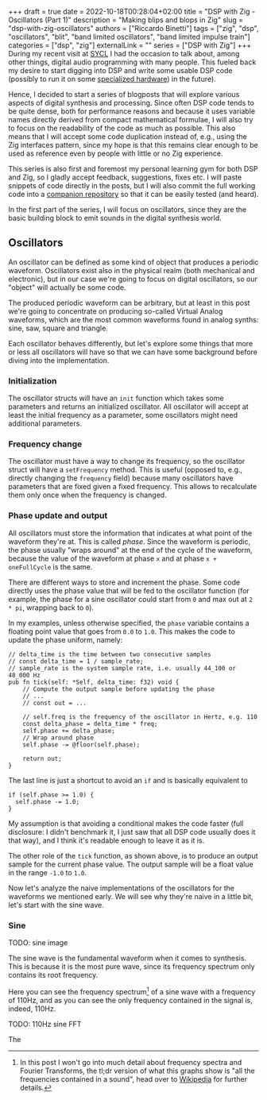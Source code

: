 +++
draft = true
date = 2022-10-18T00:28:04+02:00
title = "DSP with Zig - Oscillators (Part 1)"
description = "Making blips and blops in Zig"
slug = "dsp-with-zig-oscillators"
authors = ["Riccardo Binetti"]
tags = ["zig", "dsp", "oscillators", "blit", "band limited oscillators", "band limited impulse train"]
categories = ["dsp", "zig"]
externalLink = ""
series = ["DSP with Zig"]
+++
During my recent visit at [SYCL](https://sycl.it) I had the occasion to talk about, among other
things, digital audio programming with many people. This fueled back my desire to start digging into
DSP and write some usable DSP code (possibly to run it on some [specialized
hardware](https://github.com/rbino/zigthesizer)) in the future).

Hence, I decided to start a series of blogposts that will explore various aspects of digital
synthesis and processing. Since often DSP code tends to be quite dense, both for performance reasons
and because it uses variable names directly derived from compact mathematical formulae, I will also
try to focus on the readability of the code as much as possible. This also means that I will accept
some code duplication instead of, e.g., using the Zig interfaces pattern, since my hope is that this
remains clear enough to be used as reference even by people with little or no Zig experience.

This series is also first and foremost my personal learning gym for both DSP and Zig, so I gladly
accept feedback, suggestions, fixes etc. I will paste snippets of code directly in the posts, but I
will also commit the full working code into a [companion
repository](https://github.com/rbino/zig-blips) so that it can be easily tested (and heard).

In the first part of the series, I will focus on oscillators, since they are the basic building
block to emit sounds in the digital synthesis world.

## Oscillators

An oscillator can be defined as some kind of object that produces a periodic waveform. Oscillators
exist also in the physical realm (both mechanical and electronic), but in our case we're going to
focus on digital oscillators, so our "object" will actually be some code.

The produced periodic waveform can be arbitrary, but at least in this post we're going to
concentrate on producing so-called Virtual Analog waveforms, which are the most common waveforms
found in analog synths: sine, saw, square and triangle.

Each oscillator behaves differently, but let's explore some things that more or less all oscillators
will have so that we can have some background before diving into the implementation.

### Initialization

The oscillator structs will have an `init` function which takes some parameters and returns an
initialized oscillator. All oscillator will accept at least the initial frequency as a parameter,
some oscillators might need additional parameters.

### Frequency change

The oscillator must have a way to change its frequency, so the oscillator struct will have a
`setFrequency` method. This is useful (opposed to, e.g., directly changing the `frequency` field)
because many oscillators have parameters that are fixed given a fixed frequency. This allows to
recalculate them only once when the frequency is changed.

### Phase update and output

All oscillators must store the information that indicates at what point of the waveform they're at.
This is called _phase_. Since the waveform is periodic, the phase usually "wraps around" at the end
of the cycle of the waveform, because the value of the waveform at phase `x` and at phase `x +
oneFullCycle` is the same.

There are different ways to store and increment the phase. Some code directly uses the phase value
that will be fed to the oscillator function (for example, the phase for a sine oscillator could
start from `0` and max out at `2 * pi`, wrapping back to `0`).

In my examples, unless otherwise specified, the `phase` variable contains a floating point value
that goes from `0.0` to `1.0`. This makes the code to update the phase uniform, namely:

```zig
// delta_time is the time between two consecutive samples
// const delta_time = 1 / sample_rate;
// sample_rate is the system sample rate, i.e. usually 44_100 or 48_000 Hz
pub fn tick(self: *Self, delta_time: f32) void {
    // Compute the output sample before updating the phase
    // ...
    // const out = ...

    // self.freq is the frequency of the oscillator in Hertz, e.g. 110
    const delta_phase = delta_time * freq;
    self.phase += delta_phase;
    // Wrap around phase
    self.phase -= @floor(self.phase);

    return out;
}
```

The last line is just a shortcut to avoid an `if` and is basically equivalent to

```zig
if (self.phase >= 1.0) {
  self.phase -= 1.0;
}
```

My assumption is that avoiding a conditional makes the code faster (full disclosure: I didn't
benchmark it, I just saw that all DSP code usually does it that way), and I think it's readable
enough to leave it as it is.

The other role of the `tick` function, as shown above, is to produce an output sample for the
current phase value. The output sample will be a float value in the range `-1.0` to `1.0`.

Now let's analyze the naive implementations of the oscillators for the waveforms we mentioned early.
We will see why they're naive in a little bit, let's start with the sine wave.

### Sine

TODO: sine image

The sine wave is the fundamental waveform when it comes to synthesis. This is because it is
the most pure wave, since its frequency spectrum only contains its root frequency.

Here you can see the frequency spectrum[^1] of a sine wave with a frequency of 110Hz, and as you can
see the only frequency contained in the signal is, indeed, 110Hz.

TODO: 110Hz sine FFT

The 

[^1]: In this post I won't go into much detail about frequency spectra and Fourier Transforms, the
tl;dr version of what this graphs show is "all the frequencies contained in a sound", head over to
[Wikipedia](https://en.wikipedia.org/wiki/Fourier_transform) for further
details.
